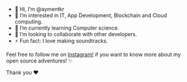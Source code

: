 - 👋 Hi, I’m @aymentkr
- 👀 I’m interested in IT, App Development, Blockchain and Cloud computing.
- 🌱 I’m currently learning Computer science.
- 💞️ I’m looking to collaborate with other developers.
- ⚡ Fun fact: I love making soundtracks.


Feel free to follow me on [Instagram!](https://www.instagram.com/aymentkr_) if you want to know more about my open source adventures! ✨

Thank you ❤️
